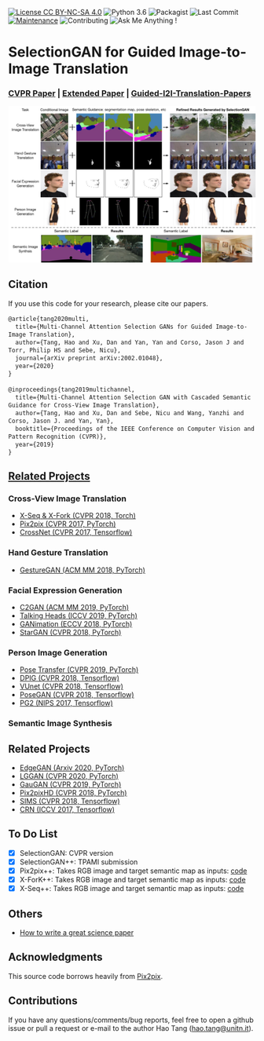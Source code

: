 [![License CC BY-NC-SA 4.0](https://img.shields.io/badge/license-CC4.0-blue.svg)](https://github.com/Ha0Tang/SelectionGAN/blob/master/LICENSE.md)
![Python 3.6](https://img.shields.io/badge/python-3.6-green.svg)
![Packagist](https://img.shields.io/badge/Pytorch-0.4.1-red.svg)
![Last Commit](https://img.shields.io/github/last-commit/Ha0Tang/SelectionGAN)
[![Maintenance](https://img.shields.io/badge/Maintained%3F-yes-blue.svg)](https://github.com/Ha0Tang/SelectionGAN/graphs/commit-activity)
![Contributing](https://img.shields.io/badge/contributions-welcome-red.svg?style=flat)
![Ask Me Anything !](https://img.shields.io/badge/Ask%20me-anything-1abc9c.svg)

# SelectionGAN for Guided Image-to-Image Translation
### [CVPR Paper](https://arxiv.org/abs/1904.06807) | [Extended Paper](https://arxiv.org/abs/2002.01048) | [Guided-I2I-Translation-Papers](https://github.com/Ha0Tang/Guided-I2I-Translation-Papers)

![SelectionGAN Results](./imgs/motivation.jpg)

## Citation
If you use this code for your research, please cite our papers.
```
@article{tang2020multi,
  title={Multi-Channel Attention Selection GANs for Guided Image-to-Image Translation},
  author={Tang, Hao and Xu, Dan and Yan, Yan and Corso, Jason J and Torr, Philip HS and Sebe, Nicu},
  journal={arXiv preprint arXiv:2002.01048},
  year={2020}
}

@inproceedings{tang2019multichannel,
  title={Multi-Channel Attention Selection GAN with Cascaded Semantic Guidance for Cross-View Image Translation},
  author={Tang, Hao and Xu, Dan and Sebe, Nicu and Wang, Yanzhi and Corso, Jason J. and Yan, Yan},
  booktitle={Proceedings of the IEEE Conference on Computer Vision and Pattern Recognition (CVPR)},
  year={2019}
}
```

## [Related Projects](https://github.com/Ha0Tang/Guided-I2I-Translation-Papers)
### Cross-View Image Translation 
- [X-Seq & X-Fork (CVPR 2018, Torch)](https://github.com/kregmi/cross-view-image-synthesis)
- [Pix2pix (CVPR 2017, PyTorch)](https://github.com/junyanz/pytorch-CycleGAN-and-pix2pix)
- [CrossNet (CVPR 2017, Tensorflow)](https://github.com/viibridges/crossnet)

### Hand Gesture Translation 
- [GestureGAN (ACM MM 2018, PyTorch)](https://github.com/Ha0Tang/GestureGAN)

### Facial Expression Generation
- [C2GAN (ACM MM 2019, PyTorch)](https://github.com/Ha0Tang/C2GAN)
- [Talking Heads (ICCV 2019, PyTorch)](https://github.com/grey-eye/talking-heads)
- [GANimation (ECCV 2018, PyTorch)](https://github.com/albertpumarola/GANimation)
- [StarGAN (CVPR 2018, PyTorch)](https://github.com/yunjey/stargan)

### Person Image Generation
- [Pose Transfer (CVPR 2019, PyTorch)](https://github.com/tengteng95/Pose-Transfer)
- [DPIG (CVPR 2018, Tensorflow)](https://github.com/charliememory/Disentangled-Person-Image-Generation)
- [VUnet (CVPR 2018, Tensorflow)](https://github.com/CompVis/vunet)
- [PoseGAN (CVPR 2018, Tensorflow)](https://github.com/AliaksandrSiarohin/pose-gan)
- [PG2 (NIPS 2017, Tensorflow)](https://github.com/charliememory/Pose-Guided-Person-Image-Generation)

### Semantic Image Synthesis
## Related Projects
- [EdgeGAN (Arxiv 2020, PyTorch)](https://github.com/Ha0Tang/EdgeGAN)
- [LGGAN (CVPR 2020, PyTorch)](https://github.com/Ha0Tang/LGGAN)
- [GauGAN (CVPR 2019, PyTorch)](https://github.com/NVlabs/SPADE)
- [Pix2pixHD (CVPR 2018, PyTorch)](https://github.com/NVIDIA/pix2pixHD)
- [SIMS (CVPR 2018, Tensorflow)](https://github.com/xjqicuhk/SIMS)
- [CRN (ICCV 2017, Tensorflow)](https://github.com/johnathanlouie/crn)

## To Do List
- [x] SelectionGAN: CVPR version
- [x] SelectionGAN++: TPAMI submission
- [x] Pix2pix++: Takes RGB image and target semantic map as inputs: [code](./cross_view_v2)
- [x] X-ForK++: Takes RGB image and target semantic map as inputs: [code](./cross_view_v2)
- [x] X-Seq++: Takes RGB image and target semantic map as inputs: [code](./cross_view_v2)

## Others
- [How to write a great science paper](https://www.nature.com/articles/d41586-019-02918-5)

## Acknowledgments
This source code borrows heavily from [Pix2pix](https://github.com/junyanz/pytorch-CycleGAN-and-pix2pix).

## Contributions
If you have any questions/comments/bug reports, feel free to open a github issue or pull a request or e-mail to the author Hao Tang ([hao.tang@unitn.it](hao.tang@unitn.it)).


